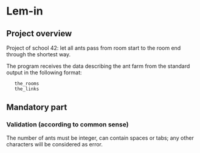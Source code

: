 # Lem-in

## Project overview

Project of school 42: let all ants pass from room start to the room end through the shortest way.

The program receives the data describing the ant farm from the standard output
in the following format:
```number_of_ants
   the_rooms
   the_links
```

## Mandatory part

### Validation (according to common sense)
The number of ants must be integer, can contain spaces or tabs; any other characters will be considered as 
error.